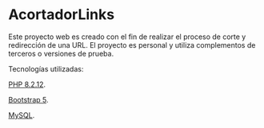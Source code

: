 # AcortadorLinks
Este proyecto web es creado con el fin de realizar el proceso de corte y redirección de una URL. 
El proyecto es personal y utiliza complementos de terceros o versiones de prueba.

Tecnologías utilizadas:

[PHP 8.2.12](https://www.php.net/).

[Bootstrap 5](https://getbootstrap.com/).

[MySQL](https://www.mysql.com/).
